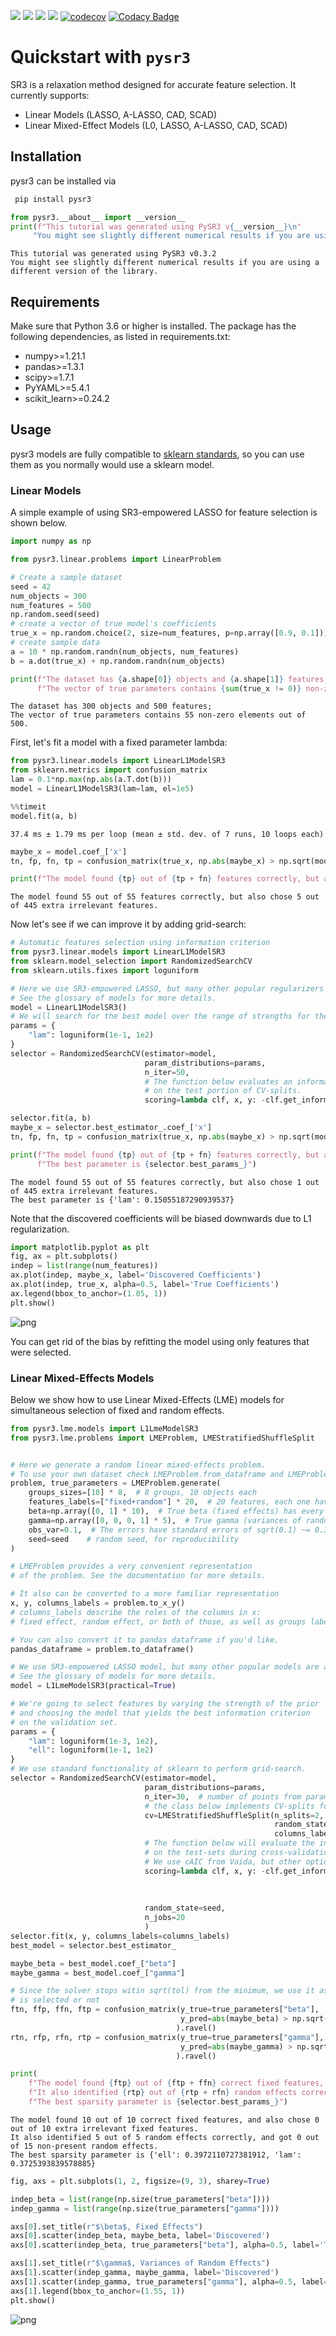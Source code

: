 ![](https://img.shields.io/pypi/l/PySR3)
![](https://img.shields.io/pypi/v/PySR3)
![](https://img.shields.io/github/actions/workflow/status/aksholokhov/pysr3/testing_and_coverage.yml?branch=master)
[![](https://img.shields.io/badge/docs-here-green)](https://aksholokhov.github.io/pysr3/)
[![codecov](https://codecov.io/gh/aksholokhov/pysr3/branch/master/graph/badge.svg?token=WAA8uIQwjK)](https://codecov.io/gh/aksholokhov/pysr3)
[![Codacy Badge](https://app.codacy.com/project/badge/Grade/749695b3c6fd43bb9fdb499ec0ace67b)](https://www.codacy.com/gh/aksholokhov/pysr3/dashboard?utm_source=github.com&amp;utm_medium=referral&amp;utm_content=aksholokhov/pysr3&amp;utm_campaign=Badge_Grade)

# Quickstart with `pysr3`

SR3 is a relaxation method designed for accurate feature selection.
It currently supports:

* Linear Models (LASSO, A-LASSO, CAD, SCAD)
* Linear Mixed-Effect Models (L0, LASSO, A-LASSO, CAD, SCAD)

## Installation

pysr3 can be installed via
```bash
 pip install pysr3
```


```python
from pysr3.__about__ import __version__
print(f"This tutorial was generated using PySR3 v{__version__}\n"
     "You might see slightly different numerical results if you are using a different version of the library.")
```

    This tutorial was generated using PySR3 v0.3.2
    You might see slightly different numerical results if you are using a different version of the library.


## Requirements
Make sure that Python 3.6 or higher is installed. The package has the following
dependencies, as listed in requirements.txt:

* numpy>=1.21.1
* pandas>=1.3.1
* scipy>=1.7.1
* PyYAML>=5.4.1
* scikit_learn>=0.24.2

## Usage
pysr3 models are fully compatible to [sklearn standards](https://scikit-learn.org/stable/developers/develop.html),
so you can use them as you normally would use a sklearn model.

### Linear Models
A simple example of using SR3-empowered LASSO for feature selection is shown below.


```python
import numpy as np

from pysr3.linear.problems import LinearProblem

# Create a sample dataset
seed = 42
num_objects = 300
num_features = 500
np.random.seed(seed)
# create a vector of true model's coefficients
true_x = np.random.choice(2, size=num_features, p=np.array([0.9, 0.1]))
# create sample data
a = 10 * np.random.randn(num_objects, num_features)
b = a.dot(true_x) + np.random.randn(num_objects)

print(f"The dataset has {a.shape[0]} objects and {a.shape[1]} features; \n"
      f"The vector of true parameters contains {sum(true_x != 0)} non-zero elements out of {num_features}.")
```

    The dataset has 300 objects and 500 features; 
    The vector of true parameters contains 55 non-zero elements out of 500.


First, let's fit a model with a fixed parameter lambda:


```python
from pysr3.linear.models import LinearL1ModelSR3
from sklearn.metrics import confusion_matrix
lam = 0.1*np.max(np.abs(a.T.dot(b)))
model = LinearL1ModelSR3(lam=lam, el=1e5)
```


```python
%%timeit
model.fit(a, b)
```

    37.4 ms ± 1.79 ms per loop (mean ± std. dev. of 7 runs, 10 loops each)



```python
maybe_x = model.coef_['x']
tn, fp, fn, tp = confusion_matrix(true_x, np.abs(maybe_x) > np.sqrt(model.tol_solver)).ravel()

print(f"The model found {tp} out of {tp + fn} features correctly, but also chose {fp} out of {tn+fp} extra irrelevant features. \n")
```

    The model found 55 out of 55 features correctly, but also chose 5 out of 445 extra irrelevant features. 
    


Now let's see if we can improve it by adding grid-search:


```python
# Automatic features selection using information criterion
from pysr3.linear.models import LinearL1ModelSR3
from sklearn.model_selection import RandomizedSearchCV
from sklearn.utils.fixes import loguniform

# Here we use SR3-empowered LASSO, but many other popular regularizers are also available
# See the glossary of models for more details.
model = LinearL1ModelSR3()
# We will search for the best model over the range of strengths for the regularizer
params = {
    "lam": loguniform(1e-1, 1e2)
}
selector = RandomizedSearchCV(estimator=model,
                              param_distributions=params,
                              n_iter=50,
                              # The function below evaluates an information criterion
                              # on the test portion of CV-splits.
                              scoring=lambda clf, x, y: -clf.get_information_criterion(x, y, ic='bic'))

selector.fit(a, b)
maybe_x = selector.best_estimator_.coef_['x']
tn, fp, fn, tp = confusion_matrix(true_x, np.abs(maybe_x) > np.sqrt(model.tol_solver)).ravel()

print(f"The model found {tp} out of {tp + fn} features correctly, but also chose {fp} out of {tn+fp} extra irrelevant features. \n"
      f"The best parameter is {selector.best_params_}")
```

    The model found 55 out of 55 features correctly, but also chose 1 out of 445 extra irrelevant features. 
    The best parameter is {'lam': 0.15055187290939537}


Note that the discovered coefficients will be biased downwards due to L1 regularization.


```python
import matplotlib.pyplot as plt
fig, ax = plt.subplots()
indep = list(range(num_features))
ax.plot(indep, maybe_x, label='Discovered Coefficients')
ax.plot(indep, true_x, alpha=0.5, label='True Coefficients')
ax.legend(bbox_to_anchor=(1.05, 1))
plt.show()
```


    
![png](README_files/README_16_0.png)
    


You can get rid of the bias by refitting the model using only features that were selected.

### Linear Mixed-Effects Models

Below we show how to use Linear Mixed-Effects (LME) models for simultaneous selection
of fixed and random effects.


```python
from pysr3.lme.models import L1LmeModelSR3
from pysr3.lme.problems import LMEProblem, LMEStratifiedShuffleSplit


# Here we generate a random linear mixed-effects problem.
# To use your own dataset check LMEProblem.from_dataframe and LMEProblem.from_x_y
problem, true_parameters = LMEProblem.generate(
    groups_sizes=[10] * 8,  # 8 groups, 10 objects each
    features_labels=["fixed+random"] * 20,  # 20 features, each one having both fixed and random components
    beta=np.array([0, 1] * 10),  # True beta (fixed effects) has every other coefficient active
    gamma=np.array([0, 0, 0, 1] * 5),  # True gamma (variances of random effects) has every fourth coefficient active
    obs_var=0.1,  # The errors have standard errors of sqrt(0.1) ~= 0.33
    seed=seed    # random seed, for reproducibility
)

# LMEProblem provides a very convenient representation
# of the problem. See the documentation for more details.

# It also can be converted to a more familiar representation
x, y, columns_labels = problem.to_x_y()
# columns_labels describe the roles of the columns in x:
# fixed effect, random effect, or both of those, as well as groups labels and observation standard deviation.

# You can also convert it to pandas dataframe if you'd like.
pandas_dataframe = problem.to_dataframe()
```


```python
# We use SR3-empowered LASSO model, but many other popular models are also available.
# See the glossary of models for more details.
model = L1LmeModelSR3(practical=True)

# We're going to select features by varying the strength of the prior
# and choosing the model that yields the best information criterion
# on the validation set.
params = {
    "lam": loguniform(1e-3, 1e2),
    "ell": loguniform(1e-1, 1e2)
}
# We use standard functionality of sklearn to perform grid-search.
selector = RandomizedSearchCV(estimator=model,
                              param_distributions=params,
                              n_iter=30,  # number of points from parameters space to sample
                              # the class below implements CV-splits for LME models
                              cv=LMEStratifiedShuffleSplit(n_splits=2, test_size=0.5,
                                                           random_state=seed,
                                                           columns_labels=columns_labels),
                              # The function below will evaluate the information criterion
                              # on the test-sets during cross-validation.
                              # We use cAIC from Vaida, but other options (BIC, Muller's IC) are also available
                              scoring=lambda clf, x, y: -clf.get_information_criterion(x,
                                                                                       y,
                                                                                       columns_labels=columns_labels,
                                                                                       ic="vaida_aic"),
                              random_state=seed,
                              n_jobs=20
                              )
selector.fit(x, y, columns_labels=columns_labels)
best_model = selector.best_estimator_

maybe_beta = best_model.coef_["beta"]
maybe_gamma = best_model.coef_["gamma"]

# Since the solver stops witin sqrt(tol) from the minimum, we use it as a criterion for whether the feature
# is selected or not 
ftn, ffp, ffn, ftp = confusion_matrix(y_true=true_parameters["beta"],
                                      y_pred=abs(maybe_beta) > np.sqrt(best_model.tol_solver)
                                     ).ravel()
rtn, rfp, rfn, rtp = confusion_matrix(y_true=true_parameters["gamma"],
                                      y_pred=abs(maybe_gamma) > np.sqrt(best_model.tol_solver)
                                     ).ravel()

print(
    f"The model found {ftp} out of {ftp + ffn} correct fixed features, and also chose {ffp} out of {ftn + ffp} extra irrelevant fixed features. \n"
    f"It also identified {rtp} out of {rtp + rfn} random effects correctly, and got {rfp} out of {rtn + rfp} non-present random effects. \n"
    f"The best sparsity parameter is {selector.best_params_}")
```

    The model found 10 out of 10 correct fixed features, and also chose 0 out of 10 extra irrelevant fixed features. 
    It also identified 5 out of 5 random effects correctly, and got 0 out of 15 non-present random effects. 
    The best sparsity parameter is {'ell': 0.3972110727381912, 'lam': 0.3725393839578885}



```python
fig, axs = plt.subplots(1, 2, figsize=(9, 3), sharey=True)

indep_beta = list(range(np.size(true_parameters["beta"])))
indep_gamma = list(range(np.size(true_parameters["gamma"])))

axs[0].set_title(r"$\beta$, Fixed Effects")
axs[0].scatter(indep_beta, maybe_beta, label='Discovered')
axs[0].scatter(indep_beta, true_parameters["beta"], alpha=0.5, label='True')

axs[1].set_title(r"$\gamma$, Variances of Random Effects")
axs[1].scatter(indep_gamma, maybe_gamma, label='Discovered')
axs[1].scatter(indep_gamma, true_parameters["gamma"], alpha=0.5, label='True')
axs[1].legend(bbox_to_anchor=(1.55, 1))
plt.show()
```


    
![png](README_files/README_21_0.png)
    

